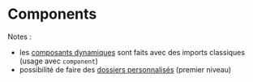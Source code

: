 # Components

Notes :
- les [composants dynamiques](https://nuxt.com/docs/guide/directory-structure/components#dynamic-components) sont faits avec des imports classiques (usage avec `component`)
- possibilité de faire des [dossiers personnalisés](https://nuxt.com/docs/guide/directory-structure/components#custom-directories) (premier niveau)